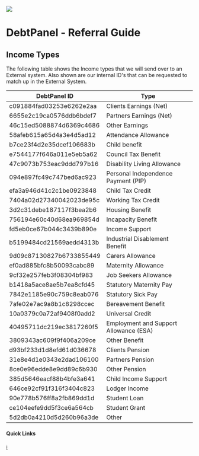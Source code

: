 ![](https://s3.eu-west-2.amazonaws.com/cdn.debtpanel.co.uk/images/green-white.jpg)

# DebtPanel - Referral Guide

## Income Types

The following table shows the Income types that we will send over to an External system. Also shown are our internal ID's that can be requested to match up in the External System.

DebtPanel ID | Type
--- | ---
c091884fad03253e6262e2aa | Clients Earnings (Net)
6655e2c19ca0576ddb6bdef7 | Partners Earnings (Net)
46c15ed5088874d6369c4686 | Other Earnings
58afeb615a65d4a3e4d5ad12 | Attendance Allowance
b7ce23f4d2e35dcef106683b | Child benefit
e7544177f646a011e5eb5a62 | Council Tax Benefit
47c9073b753eac9ddd797b16 | Disability Living Allowance
094e897fc49c747bed6ac923 | Personal Independence Payment (PIP)
efa3a946d41c2c1be0923848 | Child Tax Credit
7404a02d27340042023de95c | Working Tax Credit
3d2c31debe187117f3bea2b6 | Housing Benefit
756194e60c40d68ea969854d | Incapacity Benefit
fd5eb0ce67b044c3439b890e | Income Support
b5199484cd21569aedd4313b | Industrial Disablement Benefit
9d09c87130827b6733855449 | Carers Allowance
ef0ad885bfc8b50093cabc89 | Maternity Allowance
9cf32e257feb3f08304bf983 | Job Seekers Allowance
b1418a5ace8ae5b7ea8cfd45 | Statutory Maternity Pay
7842e1185e90c759c8eab076 | Statutory Sick Pay
7afe02e7ac9a8b1c8298ccec | Bereavement Benefit
10a0379c0a72af9408f0add2 | Universal Credit
40495711dc219ec3817260f5 | Employment and Support Allowance (ESA)
3809343ac609f9f406a209ce | Other Benefit
d93bf233d1d8efd61d036678 | Clients Pension
31e8e4d1e0343e2dad106100 | Partners Pension
8ce0e96edde8e9dd89c6b930 | Other Pension
385d5646eacf88b4bfe3a641 | Child Income Support
646ce92cf91f316f3404c823 | Lodger Income
90e778b576ff8a2fb869dd1d | Student Loan
ce104eefe9dd5f3ce6a564cb | Student Grant
5d2db0a4210d5d260b96a3de | Other


#### Quick Links

[:information_source:](../readme.md)